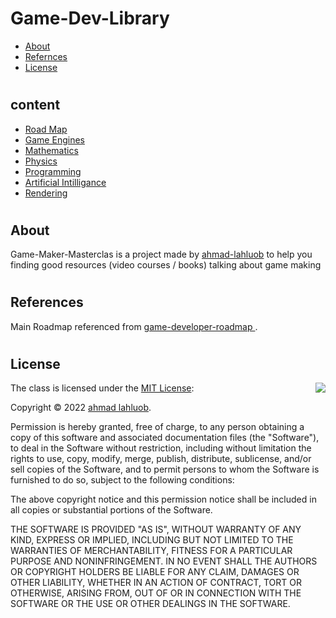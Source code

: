 # Game-Dev-Library
- [About](#about)
- [Refernces](#references)
- [License](#license) 
#

## content 

- [Road Map](./Road%20map/README.md)
- [Game Engines](./Engines/README.md)
- [Mathematics](./Maths/README.md)
- [Physics](./Physics/README.md)
- [Programming](./Programming/README.md)
- [Artificial Intilligance](./Artificial%20Intiligance/README.md)
- [Rendering](./Rendering/README.md)
#
## About
Game-Maker-Masterclas is a project made by [ahmad-lahluob](https://github.com/ahmadlahluob) to help you finding good resources (video courses / books) talking about game making 
#
## References
Main Roadmap referenced from  [game-developer-roadmap
](https://github.com/utilForever/game-developer-roadmap).
# 
## License

<img align="right" src="http://opensource.org/trademarks/opensource/OSI-Approved-License-100x137.png">

The class is licensed under the [MIT License](http://opensource.org/licenses/MIT):



Copyright &copy; 2022 [ahmad lahluob](http://www.github.com/utilForever).

Permission is hereby granted, free of charge, to any person obtaining a copy of this software and associated documentation files (the "Software"), to deal in the Software without restriction, including without limitation the rights to use, copy, modify, merge, publish, distribute, sublicense, and/or sell copies of the Software, and to permit persons to whom the Software is furnished to do so, subject to the following conditions:

The above copyright notice and this permission notice shall be included in all copies or substantial portions of the Software.

THE SOFTWARE IS PROVIDED "AS IS", WITHOUT WARRANTY OF ANY KIND, EXPRESS OR IMPLIED, INCLUDING BUT NOT LIMITED TO THE WARRANTIES OF MERCHANTABILITY, FITNESS FOR A PARTICULAR PURPOSE AND NONINFRINGEMENT. IN NO EVENT SHALL THE AUTHORS OR COPYRIGHT HOLDERS BE LIABLE FOR ANY CLAIM, DAMAGES OR OTHER LIABILITY, WHETHER IN AN ACTION OF CONTRACT, TORT OR OTHERWISE, ARISING FROM, OUT OF OR IN CONNECTION WITH THE SOFTWARE OR THE USE OR OTHER DEALINGS IN THE SOFTWARE.
